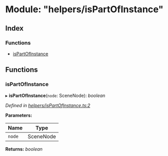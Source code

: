 
# Module: "helpers/isPartOfInstance"

## Index

### Functions

* [isPartOfInstance](_helpers_ispartofinstance_.md#ispartofinstance)

## Functions

###  isPartOfInstance

▸ **isPartOfInstance**(`node`: SceneNode): *boolean*

*Defined in [helpers/isPartOfInstance.ts:2](https://github.com/figma-plugin-helper-functions/figma-plugin-helpers/blob/043ed21/src/helpers/isPartOfInstance.ts#L2)*

**Parameters:**

Name | Type |
------ | ------ |
`node` | SceneNode |

**Returns:** *boolean*
